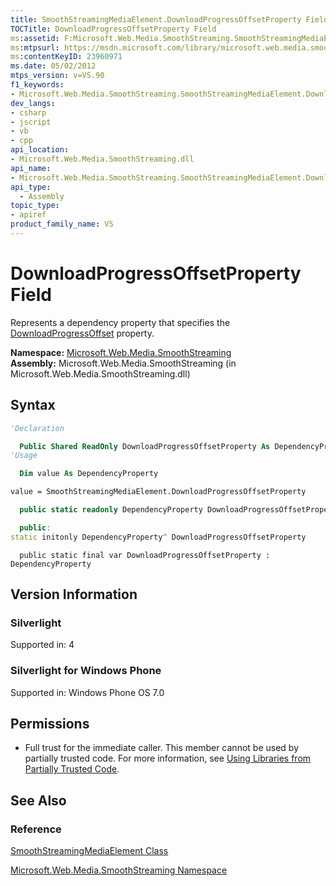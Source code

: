 ```yaml
---
title: SmoothStreamingMediaElement.DownloadProgressOffsetProperty Field (Microsoft.Web.Media.SmoothStreaming)
TOCTitle: DownloadProgressOffsetProperty Field
ms:assetid: F:Microsoft.Web.Media.SmoothStreaming.SmoothStreamingMediaElement.DownloadProgressOffsetProperty
ms:mtpsurl: https://msdn.microsoft.com/library/microsoft.web.media.smoothstreaming.smoothstreamingmediaelement.downloadprogressoffsetproperty(v=VS.90)
ms:contentKeyID: 23960971
ms.date: 05/02/2012
mtps_version: v=VS.90
f1_keywords:
- Microsoft.Web.Media.SmoothStreaming.SmoothStreamingMediaElement.DownloadProgressOffsetProperty
dev_langs:
- csharp
- jscript
- vb
- cpp
api_location:
- Microsoft.Web.Media.SmoothStreaming.dll
api_name:
- Microsoft.Web.Media.SmoothStreaming.SmoothStreamingMediaElement.DownloadProgressOffsetProperty
api_type:
  - Assembly
topic_type:
- apiref
product_family_name: VS
---
```


# DownloadProgressOffsetProperty Field

Represents a dependency property that specifies the [DownloadProgressOffset](smoothstreamingmediaelement-downloadprogressoffset-property-microsoft-web-media-smoothstreaming_1.md) property.

**Namespace:**  [Microsoft.Web.Media.SmoothStreaming](microsoft-web-media-smoothstreaming-namespace_1.md)  
**Assembly:**  Microsoft.Web.Media.SmoothStreaming (in Microsoft.Web.Media.SmoothStreaming.dll)

## Syntax

```vb
'Declaration

  Public Shared ReadOnly DownloadProgressOffsetProperty As DependencyProperty
'Usage

  Dim value As DependencyProperty

value = SmoothStreamingMediaElement.DownloadProgressOffsetProperty
```

```csharp
  public static readonly DependencyProperty DownloadProgressOffsetProperty
```

```cpp
  public:
static initonly DependencyProperty^ DownloadProgressOffsetProperty
```

```jscript
  public static final var DownloadProgressOffsetProperty : DependencyProperty
```

## Version Information

### Silverlight

Supported in: 4  

### Silverlight for Windows Phone

Supported in: Windows Phone OS 7.0  

## Permissions

  - Full trust for the immediate caller. This member cannot be used by partially trusted code. For more information, see [Using Libraries from Partially Trusted Code](https://msdn.microsoft.com/library/8skskf63).

## See Also

### Reference

[SmoothStreamingMediaElement Class](smoothstreamingmediaelement-class-microsoft-web-media-smoothstreaming_1.md)

[Microsoft.Web.Media.SmoothStreaming Namespace](microsoft-web-media-smoothstreaming-namespace_1.md)
